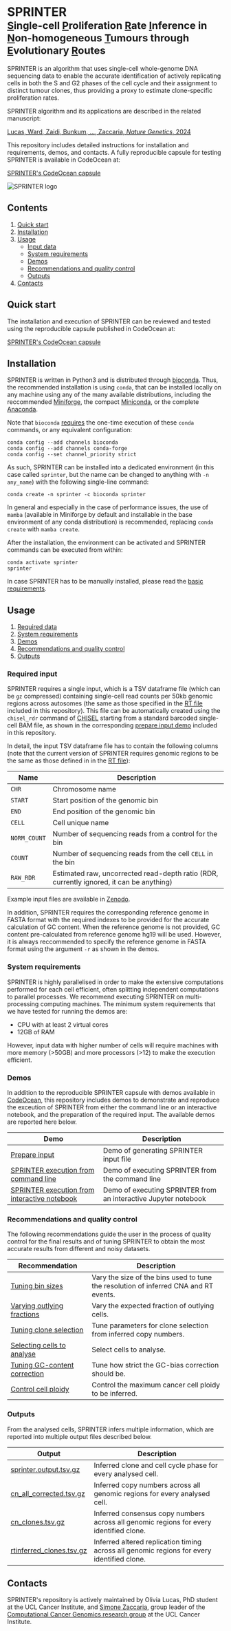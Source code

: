 # SPRINTER <br/> <sub><u>S</u>ingle-cell <u>P</u>roliferation <u>R</u>ate <u>I</u>nference in <u>N</u>on-homogeneous <u>T</u>umours through <u>E</u>volutionary <u>R</u>outes</sub> #

SPRINTER is an algorithm that uses single-cell whole-genome DNA sequencing data to enable the accurate identification of actively replicating cells in both the S and G2 phases of the cell cycle and their assignment to distinct tumour clones, thus providing a proxy to estimate clone-specific proliferation rates.

SPRINTER algorithm and its applications are described in the related manuscript:

[Lucas, Ward, Zaidi, Bunkum, ..., Zaccaria, *Nature Genetics*, 2024](https://doi.org/10.1038/s41588-024-01989-z)

This repository includes detailed instructions for installation and requirements, demos, and contacts.
A fully reproducible capsule for testing SPRINTER is available in CodeOcean at:

[SPRINTER's CodeOcean capsule](https://doi.org/10.24433/CO.4888914.v1)

![SPRINTER logo](doc/sprinter_logo.png)

## Contents ##

1. [Quick start](#quick)
2. [Installation](#installation)
3. [Usage](#usage)
    - [Input data](#requireddata)
    - [System requirements](#requirements)
    - [Demos](#demos)
    - [Recommendations and quality control](#qc)
    - [Outputs](#outputs)
4. [Contacts](#contacts)

<a name="quick"></a>
## Quick start

The installation and execution of SPRINTER can be reviewed and tested using the reproducible capsule published in CodeOcean at:

[SPRINTER's CodeOcean capsule](https://doi.org/10.24433/CO.4888914.v1)

<a name="installation"></a>
## Installation

SPRINTER is written in Python3 and is distributed through [bioconda](https://bioconda.github.io/).
Thus, the recommended installation is using `conda`, that can be installed locally on any machine using any of the many available distributions, including the reccommended [Miniforge](https://github.com/conda-forge/miniforge), the compact [Miniconda](https://docs.conda.io/en/latest/miniconda.html), or the complete [Anaconda](https://www.anaconda.com/).

Note that `bioconda` [requires](https://bioconda.github.io/) the one-time execution of these `conda` commands, or any equivalent configuration:
```shell
conda config --add channels bioconda
conda config --add channels conda-forge
conda config --set channel_priority strict
```

As such, SPRINTER can be installed into a dedicated environment (in this case called `sprinter`, but the name can be changed to anything with `-n any_name`) with the following single-line command:
```shell
conda create -n sprinter -c bioconda sprinter
```

In general and especially in the case of performance issues, the use of `mamba` (available in Miniforge by default and installable in the base environment of any conda distribution) is recommended, replacing `conda create` with `mamba create`.

After the installation, the environment can be activated and SPRINTER commands can be executed from within:
```shell
conda activate sprinter
sprinter
```

In case SPRINTER has to be manually installed, please read the [basic requirements](doc/basic_requirements.md).

<a name="usage"></a>
## Usage

1. [Required data](#requireddata)
2. [System requirements](#requirements)
3. [Demos](#demos)
4. [Recommendations and quality control](#qc)
5. [Outputs](#outputs)

<a name="requireddata"></a>
### Required input

SPRINTER requires a single input, which is a TSV dataframe file (which can be `gz` compressed) containing single-cell read counts per 50kb genomic regions across autosomes (the same as those specified in the [RT file](sprinter/resources/rtscores.csv.gz) included in this repository).
This file can be automatically created using the `chisel_rdr` command of [CHISEL](https://github.com/raphael-group/chisel) starting from a standard barcoded single-cell BAM file, as shown in the corresponding [prepare input demo](demos/prep_input/demo_prep_input.sh) included in this repository.

In detail, the input TSV dataframe file has to contain the following columns (note that the current version of SPRINTER requires genomic regions to be the same as those defined in in the [RT file](sprinter/resources/rtscores.csv.gz)):

| **Name** | **Description** |
|---------|----------------|
| `CHR` | Chromosome name |
| `START` | Start position of the genomic bin |
| `END` | End position of the genomic bin |
| `CELL` | Cell unique name |
| `NORM_COUNT` | Number of sequencing reads from a control for the bin |
| `COUNT` | Number of sequencing reads from the cell `CELL` in the bin |
| `RAW_RDR` | Estimated raw, uncorrected read-depth ratio (RDR, currently ignored, it can be anything) |

Example input files are available in [Zenodo](https://doi.org/10.5281/zenodo.14060547).

In addition, SPRINTER requires the corresponding reference genome in FASTA format with the required indexes to be provided for the accurate calculation of GC content.
When the reference genome is not provided, GC content pre-calculated from reference genome hg19 will be used.
However, it is always reccommended to specify the reference genome in FASTA format using the argument `-r` as shown in the demos.

<a name="requirements"></a>
### System requirements

SPRINTER is highly parallelised in order to make the extensive computations performed for each cell efficient, often splitting independent computations to parallel processes. We recommend executing SPRINTER on multi-processing computing machines. The minimum system requirements that we have tested for running the demos are:
- CPU with at least 2 virtual cores
- 12GB of RAM

However, input data with higher number of cells will require machines with more memory (>50GB) and more processors (>12) to make the execution efficient.

<a name="demos"></a>
### Demos

In addition to the reproducible SPRINTER capsule with demos available in [CodeOcean](https://doi.org/10.24433/CO.4888914.v1), this repository includes demos to demonstrate and reproduce the exceution of SPRINTER from either the command line or an interactive notebook, and the preparation of the required input.
The available demos are reported here below.

| **Demo** | **Description** |
|----------|-----------------|
| [Prepare input](demos/prep_input/demo_prep_input.sh) | Demo of generating SPRINTER input file |
| [SPRINTER execution from command line](demos/run_sprinter/demo_run_sprinter.sh) | Demo of executing SPRINTER from the command line |
| [SPRINTER execution from interactive notebook](demos/run_sprinter_libs/run_sprinter.ipynb) | Demo of executing SPRINTER from an interactive Jupyter notebook |

<a name="qc"></a>
### Recommendations and quality control

The following recommendations guide the user in the process of quality control for the final results and of tuning SPRINTER to obtain the most accurate results from different and noisy datasets.

| **Recommendation** | **Description** |
|--------------------|-----------------|
| [Tuning bin sizes](doc/rec_binsizes.md) | Vary the size of the bins used to tune the resolution of inferred CNA and RT events. |
| [Varying outlying fractions](doc/rec_outfracs.md) | Vary the expected fraction of outlying cells. |
| [Tuning clone selection](doc/rec_selclones.md) | Tune parameters for clone selection from inferred copy numbers. |
| [Selecting cells to analyse](doc/rec_selcells.md) | Select cells to analyse. |
| [Tuning GC-content correction](doc/rec_gccorr.md) | Tune how strict the GC-bias correction should be. |
| [Control cell ploidy](doc/rec_maxploidy.md) | Control the maximum cancer cell ploidy to be inferred. |


<a name="outputs"></a>
### Outputs

From the analysed cells, SPRINTER infers multiple information, which are reported into multiple output files described below.

| **Output** | **Description** |
|------------|-----------------|
| [sprinter.output.tsv.gz](doc/output_clonephase.md) | Inferred clone and cell cycle phase for every analysed cell. |
| [cn_all_corrected.tsv.gz](doc/output_cncells.md) | Inferred copy numbers across all genomic regions for every analysed cell. |
| [cn_clones.tsv.gz](doc/output_cnclones.md) | Inferred consensus copy numbers across all genomic regions for every identified clone. |
| [rtinferred_clones.tsv.gz](doc/output_infrt.md) | Inferred altered replication timing across all genomic regions for every identified clone. |

<a name="contacts"></a>
## Contacts

SPRINTER's repository is actively maintained by Olivia Lucas, PhD student at the UCL Cancer Institute, and [Simone Zaccaria](http://www.ucl.ac.uk/cancer/zaccaria-lab), group leader of the [Computational Cancer Genomics research group](https://sites.google.com/view/ccgresearchgroup) at the UCL Cancer Institute.
